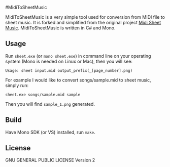 #MidiToSheetMusic

MidiToSheetMusic is a very simple tool used for conversion from MIDI file to sheet music. It is forked and simplified from the original project [Midi Sheet Music](http://midisheetmusic.sourceforge.net/). MidiToSheetMusic is written in C# and Mono.

## Usage

Run ``sheet.exe`` (or ``mono sheet.exe``) in command line on your operating system (Mono is needed on Linux or Mac), then you will see:

    Usage: sheet input.mid output_prefix(_[page_number].png)

For example I would like to convert songs/sample.mid to sheet music, simply run:

    sheet.exe songs/sample.mid sample

Then you will find ``sample_1.png`` generated.

## Build

Have Mono SDK (or VS) installed, run ``make``.

## License

GNU GENERAL PUBLIC LICENSE Version 2
